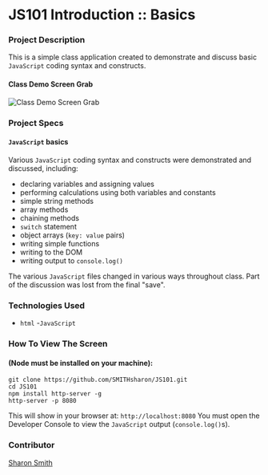 # JS101 Introduction :: Basics

### Project Description 
This is a simple class application created to demonstrate and discuss basic `JavaScript` coding syntax and constructs. 


#### Class Demo Screen Grab
![Class Demo Screen Grab](...)


### Project Specs
#### `JavaScript` basics
Various `JavaScript` coding syntax and constructs were demonstrated and discussed, including:
- declaring variables and assigning values
- performing calculations using both variables and constants
- simple string methods
- array methods
- chaining methods
- `switch` statement
- object arrays (`key: value` pairs)
- writing simple functions
- writing to the DOM
- writing output to `console.log()`

The various `JavaScript` files changed in various ways throughout class. 
Part of the discussion was lost from the final "save". 


### Technologies Used
- `html`
-`JavaScript`


### How To View The Screen 
#### (Node must be installed on your machine):
```
git clone https://github.com/SMITHsharon/JS101.git
cd JS101
npm install http-server -g
http-server -p 8080
```

This will show in your browser at: `http://localhost:8080`
You must open the Developer Console to view the `JavaScript` output (`console.log()`s).


### Contributor
[Sharon Smith](https://github.com/SMITHsharon)
